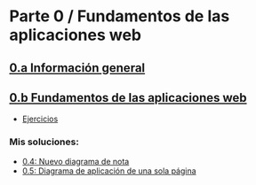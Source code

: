 # Parte 0 / Fundamentos de las aplicaciones web

## [0.a Información general](https://fullstackopen.com/es/part0/informacion_general)  
## [0.b Fundamentos de las aplicaciones web](https://fullstackopen.com/es/part0/fundamentos_de_las_aplicaciones_web)
- [Ejercicios](https://fullstackopen.com/es/part0/fundamentos_de_las_aplicaciones_web#ejercicios-0-1-0-6)
### Mis soluciones:
- [0.4: Nuevo diagrama de nota](04_Nuevo_Diagrama_de_nota.md)
- [0.5: Diagrama de aplicación de una sola página](05_Diagrama_de_aplicacion_de_una_sola_pagina.md)
